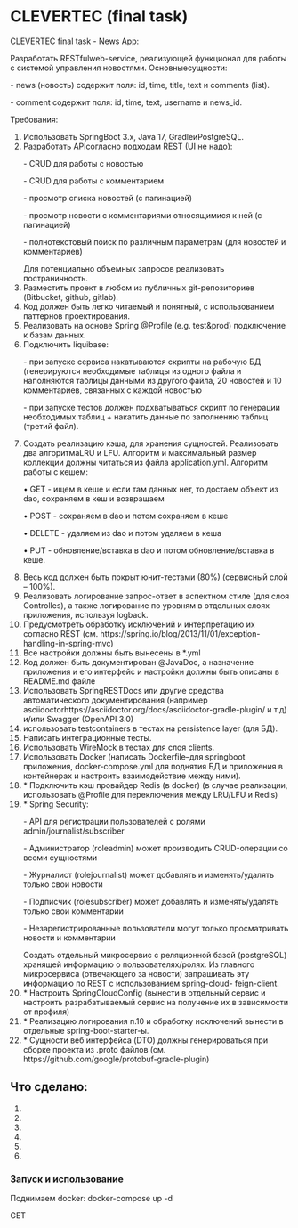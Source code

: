 <h1>CLEVERTEC (final task)</h1>

<p>CLEVERTEC final task - News App:</p>

<p>
Разработать RESTfulweb-service, реализующей функционал для работы с системой управления новостями.
Основныесущности:
<p>-	news (новость) содержит поля: id, time, title, text и comments (list).</p>
<p>-	comment содержит поля: id, time, text, username и news_id.</p>
</p>

<p>Требования:</p>

<ol>

<li>
Использовать SpringBoot 3.x, Java 17, GradleиPostgreSQL. 
</li>

<li>
Разработать APIсогласно подходам REST (UI не надо):
<p>-	CRUD для работы с новостью</p>
<p>-	CRUD для работы с комментарием</p>
<p>-	просмотр списка новостей (с пагинацией)</p>
<p>-	просмотр новости с комментариями относящимися к ней (с пагинацией)</p>
<p>-	полнотекстовый поиск по различным параметрам (для новостей и комментариев)</p>
Для потенциально объемных запросов реализовать постраничность.
</li>

<li>
Разместить проект в любом из публичных git-репозиториев (Bitbucket, github, gitlab).
</li>

<li>
Код должен быть легко читаемый и понятный, с использованием паттернов проектирования.
</li>

<li>
Реализовать на основе Spring @Profile (e.g. test&prod) подключение к базам данных. 
</li>

<li>
Подключить liquibase:
<p>- при запуске сервиса накатываются скрипты на рабочую БД (генерируются необходимые таблицы из одного файла и наполняются таблицы данными 
из другого файла, 20 новостей и 10 комментариев, связанных с каждой новостью</p>
<p>- при запуске тестов должен подхватываться скрипт по генерации необходимых таблиц + накатить данные по заполнению таблиц (третий файл).</p>
</li>

<li>
Создать реализацию кэша, для хранения сущностей. Реализовать два алгоритмаLRU и LFU. 
Алгоритм и максимальный размер коллекции должны читаться из файла application.yml. 
Алгоритм работы с кешем:
<p>•	GET - ищем в кеше и если там данных нет, то достаем объект из dao, сохраняем в кеш и возвращаем</p>
<p>•	POST - сохраняем в dao и потом сохраняем в кеше</p>
<p>•	DELETE - удаляем из dao и потом удаляем в кеша</p>
<p>•	PUT - обновление/вставка в dao и потом обновление/вставка в кеше.</p>
</li>

<li>
Весь код должен быть покрыт юнит-тестами (80%) (сервисный слой – 100%).
</li>

<li>
Реализовать логирование запрос-ответ в аспектном стиле (для слоя Controlles), а также логирование по уровням в отдельных 
слоях приложения, используя logback.
</li>

<li>
Предусмотреть обработку исключений и интерпретацию их согласно REST (см. https://spring.io/blog/2013/11/01/exception-handling-in-spring-mvc)
</li>

<li>
Все настройки должны быть вынесены в *.yml
</li>

<li>
Код должен быть документирован @JavaDoc, а назначение приложения и его интерфейс 
и настройки должны быть описаны в README.md файле
</li>

<li>
Использовать SpringRESTDocs или другие средства автоматического документирования 
(например asciidoctorhttps://asciidoctor.org/docs/asciidoctor-gradle-plugin/ и т.д) 
и/или Swagger (OpenAPI 3.0)
</li>

<li>
использовать testcontainers в тестах на persistence layer (для БД).
</li>

<li>
Написать интеграционные тесты.
</li>

<li>
Использовать WireMock в тестах для слоя clients.
</li>

<li>
Использовать Docker (написать Dockerfile–для springboot приложения, 
docker-compose.yml для поднятия БД и приложения в контейнерах и настроить взаимодействие между ними).
</li>

<li>
* Подключить кэш провайдер Redis (в docker) 
(в случае реализации, использовать @Profile для переключения между LRU/LFU и Redis)
</li>

<li>
* Spring Security:
<p>-	API для регистрации пользователей с ролями admin/journalist/subscriber</p>
<p>-	Администратор (roleadmin) может производить CRUD-операции со всеми сущностями</p>
<p>-	Журналист (rolejournalist) может добавлять и изменять/удалять только свои новости </p>
<p>-	Подписчик (rolesubscriber) может добавлять и изменять/удалять только свои комментарии</p>
<p>-	Незарегистрированные пользователи могут только просматривать новости и комментарии</p>
Создать отдельный микросервис с реляционной базой (postgreSQL) хранящей
информацию о пользователях/ролях. Из главного микросервиса (отвечающего за
новости) запрашивать эту информацию по  REST с использованием spring-cloud-
feign-client.
</li>

<li>
* Настроить SpringCloudConfig (вынести в отдельный сервис и настроить разрабатываемый сервис 
на получение их в зависимости от профиля)
</li>

<li>
* Реализацию логирования п.10 и обработку исключений вынести в отдельные
spring-boot-starter-ы.
</li>

<li>
* Сущности веб интерфейса (DTO) должны генерироваться при сборке проекта из 
.proto файлов (см. https://github.com/google/protobuf-gradle-plugin)
</li>

</ol>


<h2>Что сделано:</h2>
<ol>

<li>

</li>

<li>

</li>

<li>

</li>

<li>

</li>

<li>

</li>

<li>

</li>

</ol>


<h3>Запуск и использование</h3>
<p>Поднимаем docker: docker-compose up -d</p>
<p></p>
<p></p>
<p></p>

<p>GET</p>

<p>

</p>

